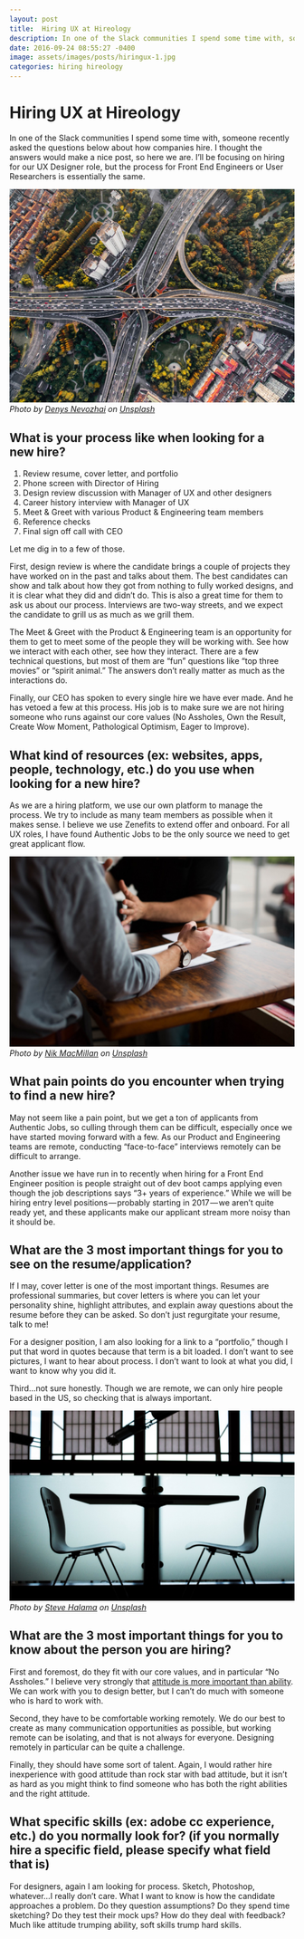 ```yaml
---
layout: post
title:  Hiring UX at Hireology
description: In one of the Slack communities I spend some time with, someone recently asked the questions below about how companies hire. I thought the answers would make a nice post, so here we are.
date: 2016-09-24 08:55:27 -0400
image: assets/images/posts/hiringux-1.jpg
categories: hiring hireology
---
```

# Hiring UX at Hireology

In one of the Slack communities I spend some time with, someone recently asked the questions below about how companies hire. I thought the answers would make a nice post, so here we are. I’ll be focusing on hiring for our UX Designer role, but the process for Front End Engineers or User Researchers is essentially the same.

![Image of an interstate interchage from above](../assets/images/posts/hiringux-1.jpg)
_Photo by [Denys Nevozhai](https://unsplash.com/photos/7nrsVjvALnA?utm_source=unsplash&amp;utm_medium=referral&amp;utm_content=creditCopyText) on [Unsplash](https://unsplash.com/?utm_source=unsplash&amp;utm_medium=referral&amp;utm_content=creditCopyText)_

## What is your process like when looking for a new hire?

1. Review resume, cover letter, and portfolio
2. Phone screen with Director of Hiring
3. Design review discussion with Manager of UX and other designers
4. Career history interview with Manager of UX
5. Meet &amp; Greet with various Product &amp; Engineering team members
6. Reference checks
7. Final sign off call with CEO

Let me dig in to a few of those.

First, design review is where the candidate brings a couple of projects they have worked on in the past and talks about them. The best candidates can show and talk about how they got from nothing to fully worked designs, and it is clear what they did and didn’t do. This is also a great time for them to ask us about our process. Interviews are two-way streets, and we expect the candidate to grill us as much as we grill them.

The Meet &amp; Greet with the Product &amp; Engineering team is an opportunity for them to get to meet some of the people they will be working with. See how we interact with each other, see how they interact. There are a few technical questions, but most of them are “fun” questions like “top three movies” or “spirit animal.” The answers don’t really matter as much as the interactions do.

Finally, our CEO has spoken to every single hire we have ever made. And he has vetoed a few at this process. His job is to make sure we are not hiring someone who runs against our core values (No Assholes, Own the Result, Create Wow Moment, Pathological Optimism, Eager to Improve).

## What kind of resources (ex: websites, apps, people, technology, etc.) do you use when looking for a new hire?

As we are a hiring platform, we use our own platform to manage the process. We try to include as many team members as possible when it makes sense. I believe we use Zenefits to extend offer and onboard. For all UX roles, I have found Authentic Jobs to be the only source we need to get great applicant flow.

![Two people sitting at a table.](../assets/images/posts/hiringux-2.jpg)
_Photo by [Nik MacMillan](https://unsplash.com/photos/YXemfQiPR_E?utm_source=unsplash&amp;utm_medium=referral&amp;utm_content=creditCopyText) on [Unsplash](https://unsplash.com/?utm_source=unsplash&amp;utm_medium=referral&amp;utm_content=creditCopyText)_

## What pain points do you encounter when trying to find a new hire?

May not seem like a pain point, but we get a ton of applicants from Authentic Jobs, so culling through them can be difficult, especially once we have started moving forward with a few. As our Product and Engineering teams are remote, conducting “face-to-face” interviews remotely can be difficult to arrange.

Another issue we have run in to recently when hiring for a Front End Engineer position is people straight out of dev boot camps applying even though the job descriptions says “3+ years of experience.” While we will be hiring entry level positions — probably starting in 2017 — we aren’t quite ready yet, and these applicants make our applicant stream more noisy than it should be.

## What are the 3 most important things for you to see on the resume/application?

If I may, cover letter is one of the most important things. Resumes are professional summaries, but cover letters is where you can let your personality shine, highlight attributes, and explain away questions about the resume before they can be asked. So don’t just regurgitate your resume, talk to me!

For a designer position, I am also looking for a link to a “portfolio,” though I put that word in quotes because that term is a bit loaded. I don’t want to see pictures, I want to hear about process. I don’t want to look at what you did, I want to know why you did it.

Third…not sure honestly. Though we are remote, we can only hire people based in the US, so checking that is always important.

![A table and two chairs as viewed from the side](../assets/images/posts/hiringux-3.jpg)
_Photo by [Steve Halama](https://unsplash.com/photos/NPKk_3ZK2DY?utm_source=unsplash&amp;utm_medium=referral&amp;utm_content=creditCopyText) on [Unsplash](https://unsplash.com/?utm_source=unsplash&amp;utm_medium=referral&amp;utm_content=creditCopyText)_

## What are the 3 most important things for you to know about the person you are hiring?

First and foremost, do they fit with our core values, and in particular “No Assholes.” I believe very strongly that <a href="https://medium.com/@designingsean/no-assholes-hiring-368b957edeaf#.q2eyv8ufg" data-href="https://medium.com/@designingsean/no-assholes-hiring-368b957edeaf#.q2eyv8ufg" class="markup--anchor markup--p-anchor" target="_blank">attitude is more important than ability</a>. We can work with you to design better, but I can’t do much with someone who is hard to work with.

Second, they have to be comfortable working remotely. We do our best to create as many communication opportunities as possible, but working remote can be isolating, and that is not always for everyone. Designing remotely in particular can be quite a challenge.

Finally, they should have some sort of talent. Again, I would rather hire inexperience with good attitude than rock star with bad attitude, but it isn’t as hard as you might think to find someone who has both the right abilities and the right attitude.

## What specific skills (ex: adobe cc experience, etc.) do you normally look for? (if you normally hire a specific field, please specify what field that is)

For designers, again I am looking for process. Sketch, Photoshop, whatever…I really don’t care. What I want to know is how the candidate approaches a problem. Do they question assumptions? Do they spend time sketching? Do they test their mock ups? How do they deal with feedback? Much like attitude trumping ability, soft skills trump hard skills.